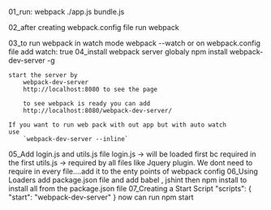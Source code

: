 01_run: webpack ./app.js bundle.js

02_after creating webpack.config file run webpack

03_to run webpack in watch mode
    webpack --watch
    or
    on webpack.config file add watch: true
04_install webpack server globaly 
    npm install webpack-dev-server -g

    start the server by 
        webpack-dev-server
        http://localhost:8080 to see the page

        to see webpack is ready you can add
        http://localhost:8080/webpack-dev-server/

    If you want to run web pack with out app but with auto watch
    use 
        `webpack-dev-server --inline`
05_Add login.js and utils.js file
    login.js  -> will be loaded first bc required in the first
     utils.js -> required by all files like Jquery plugin. We dont need to 
                 require in every file....add it to the enty points of webpack config
06_Using Loaders
    add package.json file and add babel , jshint
    then npm install to install all from the package.json file
07_Creating a Start Script 
     "scripts": {
        "start": "webpack-dev-server"
     }
     now can run npm start